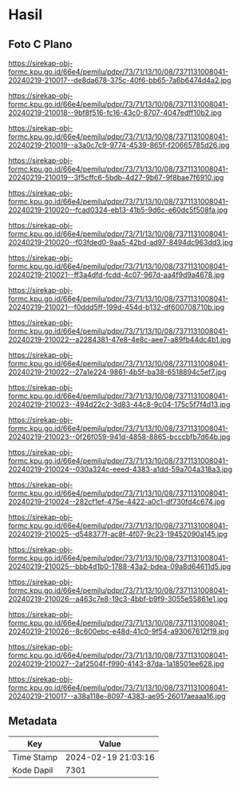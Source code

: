 # Hasil

## Foto C Plano

https://sirekap-obj-formc.kpu.go.id/66e4/pemilu/pdpr/73/71/13/10/08/7371131008041-20240219-210017--de8da678-375c-40f6-bb65-7a6b6474d4a2.jpg

https://sirekap-obj-formc.kpu.go.id/66e4/pemilu/pdpr/73/71/13/10/08/7371131008041-20240219-210018--9bf8f516-fc16-43c0-8707-4047edff10b2.jpg

https://sirekap-obj-formc.kpu.go.id/66e4/pemilu/pdpr/73/71/13/10/08/7371131008041-20240219-210019--a3a0c7c9-9774-4539-865f-f20665785d26.jpg

https://sirekap-obj-formc.kpu.go.id/66e4/pemilu/pdpr/73/71/13/10/08/7371131008041-20240219-210019--3f5cffc6-5bdb-4d27-9b67-9f8bae7f6910.jpg

https://sirekap-obj-formc.kpu.go.id/66e4/pemilu/pdpr/73/71/13/10/08/7371131008041-20240219-210020--fcad0324-eb13-41b5-9d6c-e60dc5f508fa.jpg

https://sirekap-obj-formc.kpu.go.id/66e4/pemilu/pdpr/73/71/13/10/08/7371131008041-20240219-210020--f03fded0-9aa5-42bd-ad97-8494dc963dd3.jpg

https://sirekap-obj-formc.kpu.go.id/66e4/pemilu/pdpr/73/71/13/10/08/7371131008041-20240219-210021--ff3a4dfd-fcdd-4c07-967d-aa4f9d9a4678.jpg

https://sirekap-obj-formc.kpu.go.id/66e4/pemilu/pdpr/73/71/13/10/08/7371131008041-20240219-210021--f0ddd5ff-199d-454d-b132-df600708710b.jpg

https://sirekap-obj-formc.kpu.go.id/66e4/pemilu/pdpr/73/71/13/10/08/7371131008041-20240219-210022--a2284381-47e8-4e8c-aee7-a89fb44dc4b1.jpg

https://sirekap-obj-formc.kpu.go.id/66e4/pemilu/pdpr/73/71/13/10/08/7371131008041-20240219-210022--27a1e224-9861-4b5f-ba38-6518894c5ef7.jpg

https://sirekap-obj-formc.kpu.go.id/66e4/pemilu/pdpr/73/71/13/10/08/7371131008041-20240219-210023--494d22c2-3d83-44c8-9c04-175c5f7f4d13.jpg

https://sirekap-obj-formc.kpu.go.id/66e4/pemilu/pdpr/73/71/13/10/08/7371131008041-20240219-210023--0f26f059-941d-4858-8865-bcccbfb7d64b.jpg

https://sirekap-obj-formc.kpu.go.id/66e4/pemilu/pdpr/73/71/13/10/08/7371131008041-20240219-210024--030a324c-eeed-4383-a1dd-59a704a318a3.jpg

https://sirekap-obj-formc.kpu.go.id/66e4/pemilu/pdpr/73/71/13/10/08/7371131008041-20240219-210024--282cf1ef-475e-4422-a0c1-df730fd4c674.jpg

https://sirekap-obj-formc.kpu.go.id/66e4/pemilu/pdpr/73/71/13/10/08/7371131008041-20240219-210025--d548377f-ac8f-4f07-9c23-19452090a145.jpg

https://sirekap-obj-formc.kpu.go.id/66e4/pemilu/pdpr/73/71/13/10/08/7371131008041-20240219-210025--bbb4d1b0-1788-43a2-bdea-09a8d64611d5.jpg

https://sirekap-obj-formc.kpu.go.id/66e4/pemilu/pdpr/73/71/13/10/08/7371131008041-20240219-210026--a463c7e8-19c3-4bbf-b9f9-3055e55861e1.jpg

https://sirekap-obj-formc.kpu.go.id/66e4/pemilu/pdpr/73/71/13/10/08/7371131008041-20240219-210026--8c600ebc-e48d-41c0-9f54-a93067612f19.jpg

https://sirekap-obj-formc.kpu.go.id/66e4/pemilu/pdpr/73/71/13/10/08/7371131008041-20240219-210027--2af2504f-f990-4143-87da-1a18501ee628.jpg

https://sirekap-obj-formc.kpu.go.id/66e4/pemilu/pdpr/73/71/13/10/08/7371131008041-20240219-210017--a38a118e-8097-4383-ae95-26017aeaaa16.jpg


## Metadata

| Key        | Value               |
| ---------- | ------------------- |
| Time Stamp | 2024-02-19 21:03:16 |
| Kode Dapil | 7301                |



